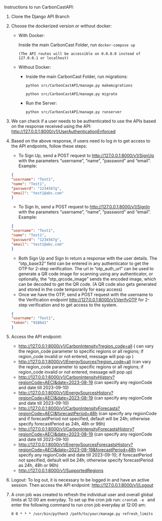 Instructions to run CarbonCastAPI: 

1. Clone the Django API Branch

2. Choose the dockerized version or without docker:
    - With Docker:

      Inside the main CarbonCast Folder, run 
			```docker-compose up```

		  (The API routes will be accessible on 0.0.0.0 instead of 127.0.0.1 or localhost)

    - Without Docker:
      
      - Inside the main CarbonCast Folder, run migrations:

        ```python src/CarbonCastAPI/manage.py makemigrations ``` 

        ``` python src/CarbonCastAPI/manage.py migrate ```
      - Run the Server:

        ```python src/CarbonCastAPI/manage.py runserver```

3. We can check if a user needs to be authenticated to use the APIs based on the response received using the API: http://127.0.0.1:8000/v1/UserAuthenticationEnforced 

4. Based on the above response, if users need to log in to get access to the API endpoints, follow these steps:
    - To Sign Up, send a POST request to http://127.0.0.1:8000/v1/SignUp  with the parameters “username”, “name”, “password” and “email”. 
    Example:
    ```json 
    {
    "username": "Test1",
    "name": "Test1",
    "password": "1234567g",
    "email": "test1@abc.com"
    }
    ```

    - To Sign In, send a POST request to http://127.0.0.1:8000/v1/SignIn with the parameters “username”, “name”, “password” and “email”. Example:
    ```json 
    {
    "username": "Test1",
    "name": "Test1",
    "password": "1234567g",
    "email": "test1@abc.com"
    }
    ```
    - Both Sign Up and Sign In return a response with the user details. The “otp_base32” field can be entered in any authenticator to get the OTP for 2-step verification. The url in “otp_auth_url” can be used to generate a QR code image for scanning using any authenticator, or optionally, the “otp_qrcode_image” sends the encoded image, which can be decoded to get the QR code. (A QR code also gets generated and stored in the code temporarily for easy access)
    - Once we have the OTP,  send a POST request with the username to the Verification endpoint http://127.0.0.1:8000/v1/VerifyOTP for 2-step verification and to get access to the system.
    ```json
    {
    "username": "Test1",
    "token": "918641"
    }
    ```

5. Access the API endpoint: 

    - http://127.0.0.1:8000/v1/CarbonIntensity?region_code=all  ( can vary the region_code parameter to specific regions or all regions;  if region_code invalid or not entered, message will pop up )
    - http://127.0.0.1:8000/v1/EnergySources?region_code=all  (can vary the region_code parameter to specific regions or all regions; if region_code invalid or not entered, message will pop up)
    - http://127.0.0.1:8000/v1/CarbonIntensityHistory?regionCode=AECI&date=2023-08-19  (can specify any regionCode and date till 2023-09-10) 
    - http://127.0.0.1:8000/v1/EnergySourcesHistory?regionCode=AECI&date=2023-08-19 (can specify any regionCode and date till 2023-09-10)
    - http://127.0.0.1:8000/v1/CarbonIntensityForecasts?regionCode=AECI&forecastPeriod=48h (can specify any regionCode and if forecastPeriod not specified, default will be 24h; otherwise specify forecastPeriod as 24h, 48h or 96h)
    - http://127.0.0.1:8000/v1/CarbonIntensityForecastsHistory?regionCode=AECI&date=2023-08-19 (can specify any regionCode and date till 2023-09-10)
    - http://127.0.0.1:8000/v1/EnergySourcesForecastsHistory?regionCode=AECI&date=2023-08-19&forecastPeriod=48h (can specify any regionCode and date till 2023-09-10; if forecastPeriod not specified, default will be 24h; otherwise specify forecastPeriod as 24h, 48h or 96h)
    - http://127.0.0.1:8000/v1/SupportedRegions 


6. Logout: To log out, it is necessary to be logged in and have an active session. Then access the API endpoint: http://127.0.0.1:8000/v1/Logout

7. A cron job was created to refresh the individual user and overall global limits at 12:00 am everyday. To set up the cron job run: 
```crontab -e ```
and enter the following command to run cron job everyday at 12:00 am: 

    ```0 0 * * * /usr/bin/python3 /path/to/your/manage.py refresh_limits ```

